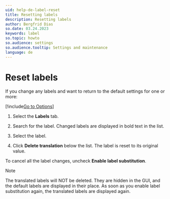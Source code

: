 ```yaml
---
uid: help-de-label-reset
title: Resetting labels
description: Resetting labels
author: Bergfrid Dias
so.date: 03.24.2023
keywords: label
so.topic: howto
so.audience: settings
so.audience.tooltip: Settings and maintenance
language: de
---
```


# Reset labels

If you change any labels and want to return to the default settings for one or more:

[!include[Go to Options](../includes/open-options.md)]

1. Select the **Labels** tab.

1. Search for the label. Changed labels are displayed in bold text in the list.

1. Select the label.

1. Click **Delete translation** below the list. The label is reset to its original value.

To cancel all the label changes, uncheck **Enable label substitution**.

> [!NOTE]
> The translated labels will NOT be deleted. They are hidden in the GUI, and the default labels are displayed in their place. As soon as you enable label substitution again, the translated labels are displayed again.

<!-- Referenced links -->

<!-- Referenced images -->

